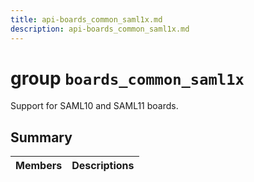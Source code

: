 ```yaml
---
title: api-boards_common_saml1x.md
description: api-boards_common_saml1x.md
---
```

# group `boards_common_saml1x` 

Support for SAML10 and SAML11 boards.

## Summary

 Members                        | Descriptions                                
--------------------------------|---------------------------------------------

